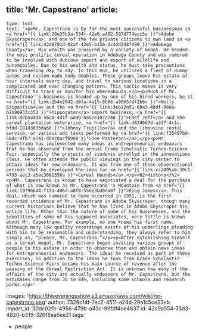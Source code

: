 title: 'Mr. Capestrano'
article:
  -
    type: text
    text: '<p>Mr. Capestrano is by far the most successful businessman in <a href="{{ link:20e35b3a-534f-42e6-a402-597d774ecc5a }}">Adobe Skyscraper</a>, and one of the few private citizens to own land in <a href="{{ link:42d6701d-02af-42e5-b156-dc4dd348f499 }}">Adobega County</a>. His wealth was procured by a variety of means. He headed the most prolific cereal operation in Adobega County and was rumored to be involved with dubious import and export of wildlife and automobiles. Due to his wealth and status, he must take precautions when traveling day to day. To this end, he utilizes a fleet of dummy autos and custom-made body doubles. These groups leave his estate at hour intervals every day, and travel to various locations in a complicated and ever changing pattern. This tactic makes it very difficult to track or monitor his whereabouts.</p><p>Much of Mr. Capestrano''s business is headed up by one of his hired workers, be it <a href="{{ link:2b4e2042-d0fa-4a15-8b06-a9065f4f2b6c }}">Molly Szipastica</a> and the <a href="{{ link:3eb12a51-00a3-48df-9b8a-b2186933c352 }}">hippogator</a> import business, <a href="{{ link:82b524d4-56c0-4d1f-aa99-6557e1072748 }}">Chef Jeff</a> and the cereal plantation enterprise, <a href="{{ link:d434067d-a337-4c1c-bfdd-18183635da68 }}">Johnny Trujillo</a> and the limousine rental service, or various odd tasks performed by <a href="{{ link:f35497bd-584c-4fb7-a741-dd0c0acf89e8 }}">Joe Pasteroni</a>.</p><p>Mr. Capestrano has implemented many ideas as entrepreneurial endeavors that he has observed from the annual Grade Scholastic Techno-Science Fair, especially the projects of students enrolled in the innovations class. He often attends the public viewings in the city center to obtain ideas for new endeavors. It was from one of these observational periods that he developed the idea for <a href="{{ link:cc2495a6-39c1-4793-aec2-a5ec3081350a }}">Cereal Hounds</a>.</p><h2>History</h2><p>Mr. Capestrano is known to have negotiated a deal for the purchase of what is now known as Mr. Capestrano''s Mountain from <a href="{{ link:19f9bb44-f12d-406d-a8f8-556e3bd0da07 }}">King James</a>. This deal, which was rumored to have occurred in 1951, is the first recorded incidence of Mr. Capestrano in Adobe Skyscraper, though many current historians believe that he has lived in Adobe Skyscraper his entire life. Other than the nature of some of his businesses, and the identities of some of his supposed associates, very little is known about Mr. Capestrano. For example, no one knows his first name. Although many low quality recordings exists of his underlings pleading with him to be reasonable and understanding, they always refer to him simply as, “please, Mr. Capestrano.”</p><p>After establishing himself as a cereal mogul, Mr. Capestrano began inviting various groups of people to his estate in order to observe them and obtain news ideas for entrepreneurial endeavors. The ideas he received as part of these exercises, in addition to the ideas he took from Grade Scholastic Techno-Science Fairs became his main source of revenue after the passing of the Cereal Restriction Act. It is unknown how many of the affairs of the city are actually endeavors of Mr. Capestrano, but the estimates range from 30 to 84%, including some schools and research parks.</p>'
images: 'https://thiseveningsshow.s3.amazonaws.com/wiki/mr-capestrano.png'
author: 7328c14f-7ec2-4511-a24d-29a1c5ce23eb
import_id: 30dc92fb-4956-479b-a43c-99fdf4ce4837
id: 42c9a554-73d3-4820-b319-326f8aa6ee21
tags:
  - people
